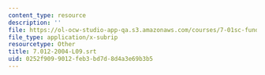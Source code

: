 ```yaml
---
content_type: resource
description: ''
file: https://ol-ocw-studio-app-qa.s3.amazonaws.com/courses/7-01sc-fundamentals-of-biology-fall-2011/0252f9099012feb3bd7d8d4a3e69b3b5_7.012-2004-L09.srt
file_type: application/x-subrip
resourcetype: Other
title: 7.012-2004-L09.srt
uid: 0252f909-9012-feb3-bd7d-8d4a3e69b3b5
---
```

